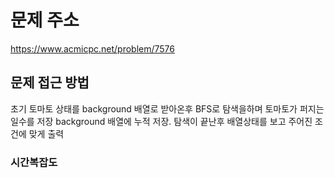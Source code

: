 # 문제 주소
https://www.acmicpc.net/problem/7576

## 문제 접근 방법
초기 토마토 상태를 background 배열로 받아온후 
BFS로 탐색을하며 토마토가 퍼지는 일수를 저장 background 배열에 누적 저장.
탐색이 끝난후 배열상태를 보고 주어진 조건에 맞게 출력

### 시간복잡도


